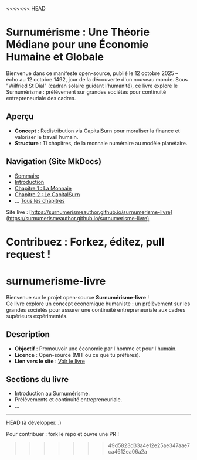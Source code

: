 <<<<<<< HEAD
# Surnumérisme : Une Théorie Médiane pour une Économie Humaine et Globale

Bienvenue dans ce manifeste open-source, publié le 12 octobre 2025 – écho au 12 octobre 1492, jour de la découverte d'un nouveau monde. Sous "Wilfried St Dial" (cadran solaire guidant l'humanité), ce livre explore le Surnumérisme : prélèvement sur grandes sociétés pour continuité entrepreneuriale des cadres.

## Aperçu
- **Concept** : Redistribution via CapitalSurn pour moraliser la finance et valoriser le travail humain.
- **Structure** : 11 chapitres, de la monnaie numéraire au modèle planétaire.

## Navigation (Site MkDocs)
- [Sommaire](sommaire.md)
- [Introduction](introduction.md)
- [Chapitre 1 : La Monnaie](chapitre1.md)
- [Chapitre 2 : Le CapitalSurn](chapitre2.md)
- ... [Tous les chapitres](sommaire.md)

Site live : [https://surnumerismeauthor.github.io/surnumerisme-livre](https://surnumerismeauthor.github.io/surnumerisme-livre)

Contribuez : Forkez, éditez, pull request !
=======
# surnumerisme-livre

Bienvenue sur le projet open-source **Surnumérisme-livre** !  
Ce livre explore un concept économique humaniste : un prélèvement sur les grandes sociétés pour assurer une continuité entrepreneuriale aux cadres supérieurs expérimentés.

## Description
- **Objectif** : Promouvoir une économie par l'homme et pour l'humain.
- **Licence** : Open-source (MIT ou ce que tu préfères).
- **Lien vers le site** : [Voir le livre](https://surnumerismeauthor.github.io/surnumerisme-livre/)

## Sections du livre
- Introduction au Surnumérisme.
- Prélèvements et continuité entrepreneuriale.
- ...

---

HEAD (à développer...)

Pour contribuer : fork le repo et ouvre une PR !
>>>>>>> 49d5823d33a4e12e25ae347aae7ca4612ea06a2a
